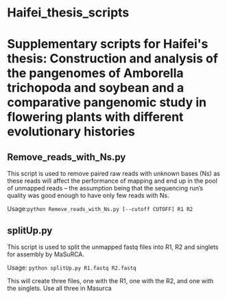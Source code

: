 # Haifei_thesis_scripts

# Supplementary scripts for Haifei's thesis: Construction and analysis of the pangenomes of Amborella trichopoda and soybean and a comparative pangenomic study in flowering plants with different evolutionary histories

## Remove_reads_with_Ns.py

This script is used to remove paired raw reads with unknown bases (Ns) as these reads will affect the performance of mapping and end up in the pool of unmapped reads – the assumption being that the sequencing run’s quality was good enough to have only few reads with Ns.

Usage:`python Remove_reads_with_Ns.py [--cutoff CUTOFF] R1 R2`

## splitUp.py

This script is used to split the unmapped fastq files into R1, R2 and singlets for assembly by MaSuRCA. 

Usage: `python splitUp.py R1.fastq R2.fastq`

This will create three files, one with the R1, one with the R2, and one with the singlets. Use all three in Masurca
